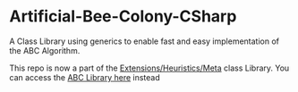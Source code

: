# Artificial-Bee-Colony-CSharp

A Class Library using generics to enable fast and easy implementation of the ABC Algorithm. 

This repo is now a part of the [Extensions/Heuristics/Meta](https://github.com/mykeels/Extensions/blob/master/Extensions/Heuristics/Meta) class Library. You can access the [ABC Library here](https://github.com/mykeels/Extensions/blob/master/Extensions/Heuristics/Meta/Abc) instead
